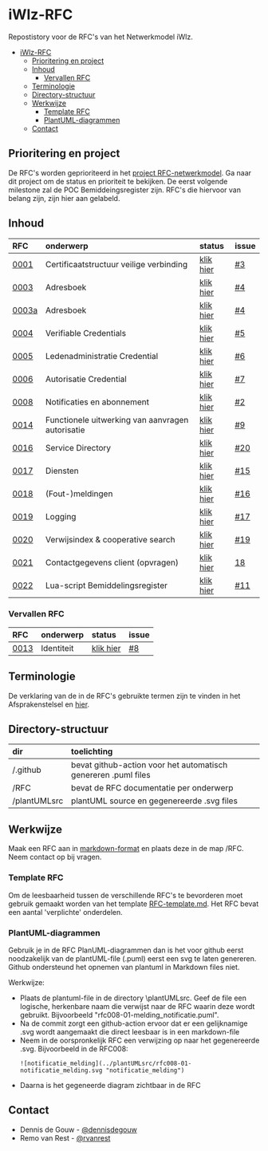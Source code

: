 # iWlz-RFC
Repostistory voor de RFC's van het Netwerkmodel iWlz.

- [iWlz-RFC](#iwlz-rfc)
  - [Prioritering en project](#prioritering-en-project)
  - [Inhoud](#inhoud)
    - [Vervallen RFC](#vervallen-rfc)
  - [Terminologie](#terminologie)
  - [Directory-structuur](#directory-structuur)
  - [Werkwijze](#werkwijze)
    - [Template RFC](#template-rfc)
    - [PlantUML-diagrammen](#plantuml-diagrammen)
  - [Contact](#contact)


## Prioritering en project
De RFC's worden geprioriteerd in het [project RFC-netwerkmodel](https://github.com/orgs/iStandaarden/projects/5). Ga naar dit project om de status en prioriteit te bekijken. De eerst volgende milestone zal de POC Bemiddeingsregister zijn. RFC's die hiervoor van belang zijn, zijn hier aan gelabeld. 

## Inhoud
| RFC                                                                                    | onderwerp                                        | status       | issue                                                     |
|:---------------------------------------------------------------------------------------|:-------------------------------------------------|:-------------|:----------------------------------------------------------|
| [0001](RFC/RFC0001%20-%20Certificaatstructuur%20veilige%20verbinging.md)               | Certificaatstructuur veilige verbinding          | [klik hier](https://github.com/orgs/iStandaarden/projects/5)| [#3](https://github.com/iStandaarden/iWlz-RFC/issues/3)   |
| [0003](RFC/RFC0003%20-%20Adresboek.md)                                                 | Adresboek                                        | [klik hier](https://github.com/orgs/iStandaarden/projects/5)| [#4](https://github.com/iStandaarden/iWlz-RFC/issues/4)   |
| [0003a](RFC/RFC000a3%20-%20Adresboek.md)                                               | Adresboek                                        | [klik hier](https://github.com/orgs/iStandaarden/projects/5) | [#4](https://github.com/iStandaarden/iWlz-RFC/issues/4)   |
| [0004](/RFC/RFC0004%20-%20Verifiable%20Credentials.md)                                 | Verifiable Credentials                           | [klik hier](https://github.com/orgs/iStandaarden/projects/5)| [#5](https://github.com/iStandaarden/iWlz-RFC/issues/5)   |
| [0005](/RFC/RFC0005%20-%20Ledenadministratie%20Credential.md)                          | Ledenadministratie Credential                    | [klik hier](https://github.com/orgs/iStandaarden/projects/5) | [#6](https://github.com/iStandaarden/iWlz-RFC/issues/6)   |
| [0006](/RFC/RFC0006%20-%20AutorisatieCredential.md)                                    | Autorisatie Credential                           | [klik hier](https://github.com/orgs/iStandaarden/projects/5)| [#7](https://github.com/iStandaarden/iWlz-RFC/issues/7)   |
| [0008](RFC/RFC0008%20-%20Notificaties%20en%20Abonnementen.md)                          | Notificaties en abonnement                       | [klik hier](https://github.com/orgs/iStandaarden/projects/5) | [#2](https://github.com/iStandaarden/iWlz-RFC/issues/2)   |
| [0014](RFC//RFC0014%20-%20Functionele%20uitwerking%20aanvragen%20van%20autorisatie.md) | Functionele uitwerking van aanvragen autorisatie | [klik hier](https://github.com/orgs/iStandaarden/projects/5)| [#9](https://github.com/iStandaarden/iWlz-RFC/issues/9)   |
| [0016](/RFC/RFC0016%20-%20Service%20directory.md)                                      | Service Directory                                | [klik hier](https://github.com/orgs/iStandaarden/projects/5)| [#20](https://github.com/iStandaarden/iWlz-RFC/issues/20) |
| [0017](/RFC/RFC0017%20-%20Diensten.md)                                                 | Diensten                                         | [klik hier](https://github.com/orgs/iStandaarden/projects/5) | [#15](https://github.com/iStandaarden/iWlz-RFC/issues/15) |
| [0018](/RFC/RFC0018%20-%20(Fout-)meldingen.md)                                         | (Fout-)meldingen                                 | [klik hier](https://github.com/orgs/iStandaarden/projects/5) | [#16](https://github.com/iStandaarden/iWlz-RFC/issues/16) |
| [0019](/RFC/RFC0019%20-%20Logging.md)                                                  | Logging                                          | [klik hier](https://github.com/orgs/iStandaarden/projects/5) | [#17](https://github.com/iStandaarden/iWlz-RFC/issues/17) |
| [0020](/RFC/RFC0020%20-%20Verwijsindex%20&%20Cooperative%20Search.md)                  | Verwijsindex & cooperative search                | [klik hier](https://github.com/orgs/iStandaarden/projects/5) | [#19](https://github.com/iStandaarden/iWlz-RFC/issues/19) |
| [0021](/RFC/RFC0021%20-%20Contactgegevens%20cliënt%20(opvragen).md)                    | Contactgegevens client (opvragen)                | [klik hier](https://github.com/orgs/iStandaarden/projects/5) | [18](https://github.com/iStandaarden/iWlz-RFC/issues/18)  |
| [0022](/RFC/RFC0022%20-%20Lua-scripts%20Bemiddelingsregister.md)                       | Lua-script Bemiddelingsregister                  | [klik hier](https://github.com/orgs/iStandaarden/projects/5) | [#11](https://github.com/iStandaarden/iWlz-RFC/issues/11) |

### Vervallen RFC
|RFC | onderwerp | status | issue |
|:--|:--|:--| :--|
| [0013](/RFC/RFC0013%20-%20Identiteit.md)                                               | Identiteit                                       | [klik hier](https://github.com/orgs/iStandaarden/projects/5) | [#8](https://github.com/iStandaarden/iWlz-RFC/issues/8)   |



## Terminologie
De verklaring van de in de RFC's gebruikte termen zijn te vinden in het Afsprakenstelsel en [hier](/Terminologie.md).

## Directory-structuur
|dir|toelichting|
|:--|:--|
| /.github| bevat github-action voor het automatisch genereren .puml files|
| /RFC | bevat de RFC documentatie per onderwerp|
| /plantUMLsrc | plantUML source en gegenereerde .svg files|

## Werkwijze
Maak een RFC aan in [markdown-format](https://www.markdownguide.org) en plaats deze in de map /RFC. Neem contact op bij vragen. 

### Template RFC
Om de leesbaarheid tussen de verschillende RFC's te bevorderen moet gebruik gemaakt worden van het template [RFC-template.md](/RFC-template.md). Het RFC bevat een aantal 'verplichte' onderdelen.  

### PlantUML-diagrammen
Gebruik je in de RFC PlanUML-diagrammen dan is het voor github eerst noodzakelijk van de plantUML-file (.puml) eerst een svg te laten genereren. Github ondersteund het opnemen van plantuml in Markdown files niet. 

Werkwijze:
- Plaats de plantuml-file in de directory \plantUMLsrc. Geef de file een logische, herkenbare naam die verwijst naar de RFC waarin deze wordt gebruikt. Bijvoorbeeld "rfc008-01-melding_notificatie.puml". 
- Na de commit zorgt een github-action ervoor dat er een gelijknamige .svg wordt aangemaakt die direct leesbaar is in een markdown-file
- Neem in de oorspronkelijk RFC een verwijzing op naar het gegenereerde .svg. Bijvoorbeeld in de RFC008: 
    ```
    ![notificatie_melding](../plantUMLsrc/rfc008-01-notificatie_melding.svg "notificatie_melding")
    ```
- Daarna is het gegeneerde diagram zichtbaar in de RFC

## Contact
* Dennis de Gouw - [@dennisdegouw](https://github.com/dennisdegouw)
* Remo van Rest - [@rvanrest](https://github.com/rvanrest)
